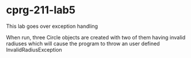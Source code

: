 # cprg-211-lab5

This lab goes over exception handling

When run, three Circle objects are created with two of them having invalid radiuses which will cause the program to throw an user defined InvalidRadiusException
